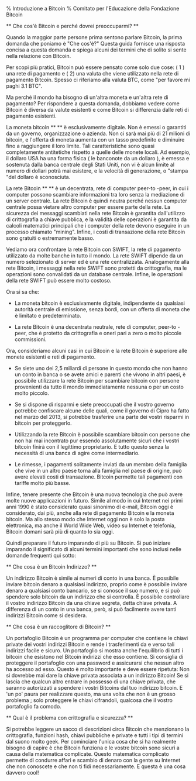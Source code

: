 % Introduzione a Bitcoin
% Comitato per l'Educazione della Fondazione Bitcoin

** Che cos'è Bitcoin e perché dovrei preoccuparmi? **

Quando la maggior parte persone prima sentono parlare Bitcoin, la prima domanda che poniamo è "Che cos'è?" Questa guida fornisce una risposta concisa a questa domanda e spiega alcuni dei termini che di solito si sente nella relazione con Bitcoin.

Per scopi più pratici, Bitcoin può essere pensato come solo due cose: ( 1 ) una rete di pagamento e ( 2) una valuta che viene utilizzato nella rete di pagamento Bitcoin. Spesso ci riferiamo alla valuta BTC, come "per favore mi paghi 3.1 BTC".

Ma perché il mondo ha bisogno di un'altra moneta e un'altra rete di pagamento? Per rispondere a questa domanda, dobbiamo vedere come Bitcoin è diversa da valute esistenti e come Bitcoin si differenzia dalle reti di pagamento esistenti.

La moneta bitcoin ** ** è esclusivamente digitale. Non è emessi o garantiti da un governo, organizzazione o azienda. Non ci sarà mai più di 21 milioni di bitcoin, e l'offerta di moneta aumenta con un tasso predefinito e diminuire fino a raggiungere il loro limite. Tali caratteristiche sono quasi completamente antitetiche rispetto a quelle delle monete locali. Ad esempio, il dollaro USA ha una forma fisica ( le banconote da un dollaro ), è emessa e sostenuta dalla banca centrale degli Stati Uniti, non vi è alcun limite al numero di dollari potrà mai esistere, e la velocità di generazione, o "stampa "del dollaro è sconosciuta.

La rete Bitcoin ** ** è un decentrata, rete di computer peer-to -peer, in cui i computer possono scambiare informazioni tra loro senza la mediazione di un server centrale. La rete Bitcoin è quindi neutra perché nessun computer centrale possa vietare altro computer per essere parte della rete. La sicurezza dei messaggi scambiati nella rete Bitcoin è garantita dall'utilizzo di crittografia a chiave pubblica, e la validità delle operazioni è garantita da calcoli matematici principali che i computer della rete devono eseguire in un processo chiamato "mining". Infine, i costi di transazione della rete Bitcoin sono gratuiti o estremamente basso.

Vediamo ora confrontare la rete Bitcoin con SWIFT, la rete di pagamento utilizzato da molte banche in tutto il mondo. La rete SWIFT dipende da un numero selezionato di server ed è una rete centralizzata. Analogamente alla rete Bitcoin, i messaggi nella rete SWIFT sono protetti da crittografia, ma le operazioni sono convalidati da un database centrale. Infine, le operazioni della rete SWIFT può essere molto costoso.


Ora si sa che:

- La moneta bitcoin è esclusivamente digitale, indipendente da qualsiasi autorità centrale di emissione, senza bordi, con un offerta di moneta che è limitato e predeterminato.

- La rete Bitcoin è una decentrata neutrale, rete di computer, peer-to -peer, che è protetto da crittografia e oneri pari a zero o molto piccole commissioni.


Ora, consideriamo alcuni casi in cui Bitcoin e la rete Bitcoin è superiore alle monete esistenti e reti di pagamento.

- Se siete uno dei 2,5 miliardi di persone in questo mondo che non hanno un conto in banca o se avete amici e parenti che vivono in altri paesi, è possibile utilizzare la rete Bitcoin per scambiare bitcoin con persone provenienti da tutto il mondo immediatamente nessuna o per un costo molto piccolo.

- Se si dispone di risparmi e siete preoccupati che il vostro governo potrebbe confiscare alcune delle quali, come il governo di Cipro ha fatto nel marzo del 2013, si potrebbe trasferire una parte dei vostri risparmi in bitcoin per proteggerlo.

- Utilizzando la rete Bitcoin è possibile scambiare bitcoin con persone che non hai mai incontrato pur essendo assolutamente sicuri che i vostri bitcoin finirà con il legittimo proprietario. E tutto questo senza la necessità di una banca di agire come intermediario.

- Le rimesse, i pagamenti solitamente inviati da un membro della famiglia che vive in un altro paese torna alla famiglia nel paese di origine, può avere elevati costi di transazione. Bitcoin permette tali pagamenti con tariffe molto più basse.

Infine, tenere presente che Bitcoin è una nuova tecnologia che può avere molte nuove applicazioni in futuro. Simile al modo in cui Internet nei primi anni 1990 è stato considerato quasi sinonimo di e-mail, Bitcoin oggi è considerato, dai più, anche alla rete di pagamento Bitcoin e la moneta bitcoin. Ma allo stesso modo che Internet oggi non è solo la posta elettronica, ma anche il World Wide Web, video su Internet e telefonia, Bitcoin domani sarà più di quanto lo sia oggi.

Quindi preparare il futuro imparando di più su Bitcoin. Si può iniziare imparando il significato di alcuni termini importanti che sono inclusi nelle domande frequenti qui sotto:


** Che cosa è un Bitcoin Indirizzo? **

Un indirizzo Bitcoin è simile ai numeri di conto in una banca. È possibile inviare bitcoin denaro a qualsiasi indirizzo, proprio come è possibile inviare denaro a qualsiasi conto bancario, se si conosce il suo numero, e si può spendere solo bitcoin da un indirizzo che si controlla. È possibile controllare il vostro indirizzo Bitcoin da una chiave segreta, detta chiave privata. A differenza di un conto in una banca, però, si può facilmente avere tanti indirizzi Bitcoin come si desidera.

** Che cosa è un raccoglitore di Bitcoin? **

Un portafoglio Bitcoin è un programma per computer che contiene le chiavi private dei vostri indirizzi Bitcoin e rende i trasferimenti da e verso tali indirizzi facile e sicuro. Un portafoglio si mostra anche l'equilibrio di tutti i bitcoin che esistono nel Bitcoin indirizzi che esso contiene. Si consiglia di proteggere il portafoglio con una password e assicurarsi che nessun altro ha accesso ad esso. Questo è molto importante e deve essere ripetuta: Non si dovrebbe mai dare la chiave privata associata a un indirizzo Bitcoin! Se si lascia che qualcun altro entrare in possesso di una chiave privata, che saranno autorizzati a spendere i vostri Bitcoins dal tuo indirizzo bitcoin. E 'un po' paura per realizzare questo, ma una volta che non è un grosso problema ; solo proteggere le chiavi cifrandoli, qualcosa che il vostro portafoglio fa comodo.

** Qual è il problema con crittografia e sicurezza? **

Si potrebbe leggere un sacco di descrizioni circa Bitcoin che menzionano la crittografia, funzioni hash, chiavi pubbliche e private e tutti i tipi di termini dal suono molto geek. Per cominciare l'unica cosa che si ha realmente bisogno di capire è che Bitcoin funziona e le vostre bitcoin sono sicuri a causa della matematica complicate. Questo matematica complicato permette di condurre affari e scambio di denaro con la gente su Internet che non conoscete e che non ti fidi necessariamente. E questa è una cosa davvero cool!